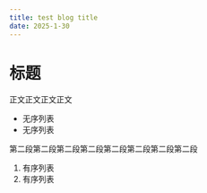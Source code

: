 ```yaml
---
title: test blog title
date: 2025-1-30
---
```


# 标题

正文正文正文正文
- 无序列表
- 无序列表

第二段第二段第二段第二段第二段第二段第二段第二段
1. 有序列表
2. 有序列表